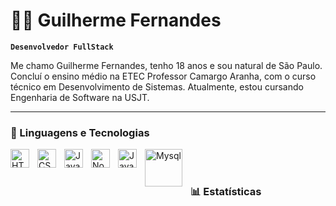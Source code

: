 # 👨‍💻 Guilherme Fernandes

**`Desenvolvedor FullStack`** 

Me chamo Guilherme Fernandes, tenho 18 anos e sou natural de São Paulo. Concluí o ensino médio na ETEC Professor Camargo Aranha, com o curso técnico em Desenvolvimento de Sistemas. Atualmente, estou cursando Engenharia de Software na USJT. 


---

### 🤖 Linguagens e Tecnologias

<img 
    align="left" 
    alt="HTML"
    title="HTML" 
    width="30px" 
    style="padding-right: 10px;" 
    src="https://cdn.jsdelivr.net/gh/devicons/devicon@latest/icons/html5/html5-original.svg" 
/>
<img 
    align="left" 
    alt="CSS" 
    title="CSS"
    width="30px" 
    style="padding-right: 10px;" 
    src="https://cdn.jsdelivr.net/gh/devicons/devicon@latest/icons/css3/css3-original.svg" 
/>
<img 
    align="left" 
    alt="JavaScript" 
    title="JavaScript"
    width="30px" 
    style="padding-right: 10px;" 
    src="https://cdn.jsdelivr.net/gh/devicons/devicon@latest/icons/javascript/javascript-original.svg" 
/>
<img 
    align="left" 
    alt="NodeJs"
    title="NodeJs" 
    width="30px" 
    style="padding-right: 10px;" 
    src="https://cdn.jsdelivr.net/gh/devicons/devicon@latest/icons/nodejs/nodejs-original.svg"
/>

<img 
    align="left" 
    alt="Java" 
    title="Java"
    width="30px" 
    style="padding-right: 10px;" 
    src="https://cdn.jsdelivr.net/gh/devicons/devicon@latest/icons/java/java-original.svg"
/>

<img 
    align="left" 
    alt="Mysql"
    title="Mysql" 
    width="60px" 
    style="padding-right: 10px;" 
    img src="https://cdn.jsdelivr.net/gh/devicons/devicon@latest/icons/mysql/mysql-plain-wordmark.svg" />
                              
<br/>
<br/>

### 📊 Estatísticas


